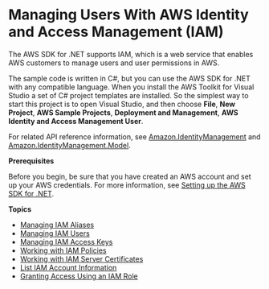 # Managing Users With AWS Identity and Access Management \(IAM\)<a name="iam-apis-intro"></a>

The AWS SDK for \.NET supports IAM, which is a web service that enables AWS customers to manage users and user permissions in AWS\.

The sample code is written in C\#, but you can use the AWS SDK for \.NET with any compatible language\. When you install the AWS Toolkit for Visual Studio a set of C\# project templates are installed\. So the simplest way to start this project is to open Visual Studio, and then choose **File**, **New Project**, **AWS Sample Projects**, **Deployment and Management**, **AWS Identity and Access Management User**\.

For related API reference information, see [Amazon\.IdentityManagement](https://docs.aws.amazon.com/sdkfornet/v3/apidocs/items/IAM/NIAM.html) and [Amazon\.IdentityManagement\.Model](https://docs.aws.amazon.com/sdkfornet/v3/apidocs/items/IAM/NIAMModel.html)\.

 **Prerequisites** 

Before you begin, be sure that you have created an AWS account and set up your AWS credentials\. For more information, see [Setting up the AWS SDK for \.NET](net-dg-setup.md)\.

**Topics**
+ [Managing IAM Aliases](iam-examples-account-aliases.md)
+ [Managing IAM Users](iam-examples-managing-users.md)
+ [Managing IAM Access Keys](iam-examples-managing-access-keys.md)
+ [Working with IAM Policies](iam-examples-policies.md)
+ [Working with IAM Server Certificates](iam-examples-server-certificates.md)
+ [List IAM Account Information](iam-examples-list-user-info.md)
+ [Granting Access Using an IAM Role](net-dg-hosm.md)